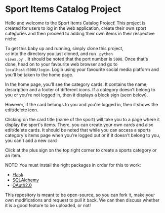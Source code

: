 # Sport Items Catalog Project


Hello and welcome to the Sport Items Catalog Project! This project is created for users to log in the web application, create their own sport categories and then proceed to adding their own items in their respective niche.

To get this baby up and running, simply clone this project, <code> cd</code> into the directory you just cloned, and run <code> python views.py </code>. It should be noted that the port number is <code>5000</code>. Once that's done, head on to your favourite web browser and go to <code>localhost:5000/login</code>. Login using your favourite social media platform and you'll be taken to the home page.

In the home page, you'll see the category cards. It contains the name, description and a footer of different icons. If a category doesn't belong to you or you're not logged in, then it displays a block sign (seen below).

 However, if the card belongs to you and you're logged in, then it shows the edit/delete icon.

 Clicking on the card title (name of the sport) will take you to a page where it display the sport's items. There, you can create your own cards and also edit/delete cards. It should be noted that while you can access a sports category's items page when you're logged out or if it doesn't belong to you, you can't add a new card 

 Click at the plus sign on the top right corner to create a sports category or an item.



NOTE: You must install the right packages in order for this to work:
<ul>
  <li><a href="https://pypi.python.org/pypi/Flask">Flask</a></li>
  <li><a href="https://www.sqlalchemy.org/download.html"> SQLAlchemy </a> </li>
  <li><a href="https://github.com/google/oauth2client"> OAuth2.0</a></li>
</ul>


This repository is
meant to be open-source, so you can fork it, make your own modifications and request to pull it back. We can then discuss whether it is a good feature to be uploaded, or not!
